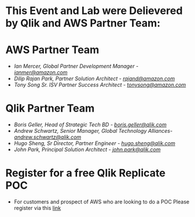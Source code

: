 # This Event and Lab were Delievered by Qlik and AWS Partner Team:

# AWS Partner Team
- *Ian Mercer, Global Partner Development Manager - ianmer@amazon.com* 
- *Dilip Rajan Park, Partner Solution Architect - rajand@amazon.com* 
- *Tony Song Sr. ISV Partner Success Architect - tonysong@amazon.com*

# Qlik Partner Team
- *Boris Geller,  Head of Strategic Tech BD - boris.geller@qlik.com* 
- *Andrew Schwartz, Senior Manager, Global Technology Alliances- andrew.schwartz@qlik.com* 
- *Hugo Sheng, Sr Director, Partner Engineer - hugo.sheng@qlik.com* 
- *John Park, Principal Solution Architect - john.park@qlik.com* 

# Register for a free Qlik Replicate POC

 * For customers and prospect of AWS who are looking to do a POC Please register via this [link](https://www.qlik.com/us/try-or-buy/buy-now?campaignid=7013z000000j5hi)